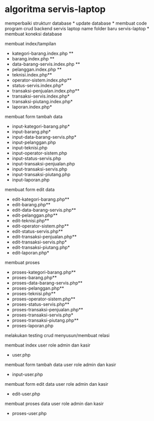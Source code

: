  # algoritma servis-laptop

memperbaiki strukturr database *
update database *
membuat code program crud backend servis laptop
name folder baru servis-laptop *
membuat koneksi database

membuat index/tampilan
- kategori-barang.index.php **
- barang.index.php **
- data-barang-servis.index.php **
- pelanggan.index.php **
- teknisi.index.php**
- operator-sistem.index.php**
- status-servis.index.php*
- transaksi-penjualan.index.php**
- transaksi-servis.index.php*
- transaksi-piutang.index.php*
- laporan.index.php*

membuat form tambah data
- input-kategori-barang.php*
- input-barang.php*
- input-data-barang-servis.php*
- input-pelanggan.php
- input-teknisi.php
- input-operator-sistem.php
- input-status-servis.php
- input-transaksi-penjualan.php
- input-transaksi-servis.php
- input-transaksi-piutang.php
- input-laporan.php

membuat form edit data
- edit-kategori-barang.php**
- edit-barang.php**
- edit-data-barang-servis.php**
- edit-pelanggan.php**
- edit-teknisi.php**
- edit-operator-sistem.php**
- edit-status-servis.php**
- edit-transaksi-penjualan.php**
- edit-transaksi-servis.php*
- edit-transaksi-piutang.php*
- edit-laporan.php*

membuat proses  
- proses-kategori-barang.php**
- proses-barang.php**
- proses-data-barang-servis.php**
- proses-pelanggan.php**
- proses-teknisi.php**
- proses-operator-sistem.php**
- proses-status-servis.php**
- proses-transaksi-penjualan.php**
- proses-transaksi-servis.php*
- proses-transaksi-piutang.php**
- proses-laporan.php

melakukan testing crud
menyusun/membuat relasi


membuat index user role admin dan kasir
- user.php

membuat form tambah data user role admin dan kasir
- input-user.php

membuat form edit data user role admin dan kasir
- edit-user.php

membuat proses data user role admin dan kasir
- proses-user.php
